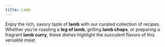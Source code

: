```yaml
---
title: Lamb
---
```


Enjoy the rich, savory taste of **lamb** with our curated collection of recipes. Whether you’re roasting a **leg of lamb**, grilling **lamb chops**, or preparing a fragrant **lamb curry**, these dishes highlight the succulent flavors of this versatile meat.
